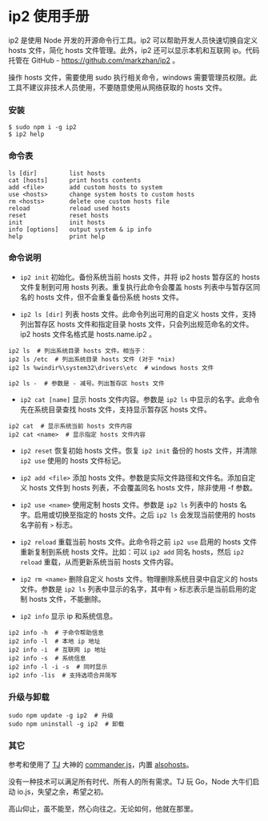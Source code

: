 
# ip2 使用手册

ip2 是使用 Node 开发的开源命令行工具。ip2 可以帮助开发人员快速切换自定义 hosts 文件，简化 hosts 文件管理。此外，ip2 还可以显示本机和互联网 ip。代码托管在 GitHub - https://github.com/markzhan/ip2 。

操作 hosts 文件，需要使用 sudo 执行相关命令，windows 需要管理员权限。此工具不建议非技术人员使用，不要随意使用从网络获取的 hosts 文件。

### 安装
```
$ sudo npm i -g ip2
$ ip2 help
```

### 命令表
```
ls [dir]         list hosts
cat [hosts]      print hosts contents
add <file>       add custom hosts to system
use <hosts>      change system hosts to custom hosts
rm <hosts>       delete one custom hosts file
reload           reload used hosts
reset            reset hosts
init             init hosts
info [options]   output system & ip info
help             print help
```

### 命令说明

* `ip2 init` 初始化。备份系统当前 hosts 文件，并将 ip2 hosts 暂存区的 hosts 文件复制到可用 hosts 列表。重复执行此命令会覆盖 hosts 列表中与暂存区同名的 hosts 文件，但不会重复备份系统 hosts 文件。

* `ip2 ls [dir]` 列表 hosts 文件。此命令列出可用的自定义 hosts 文件，支持列出暂存区 hosts 文件和指定目录 hosts 文件，只会列出规范命名的文件。ip2 hosts 文件名格式是 hosts.name.ip2 。
```
ip2 ls  # 列出系统目录 hosts 文件。相当于：
ip2 ls /etc  # 列出系统目录 hosts 文件 (对于 *nix)
ip2 ls %windir%\system32\drivers\etc  # windows hosts 文件

ip2 ls -  # 参数是 - 减号。列出暂存区 hosts 文件
```

* `ip2 cat [name]` 显示 hosts 文件内容。参数是 `ip2 ls` 中显示的名字。此命令先在系统目录查找 hosts 文件，支持显示暂存区 hosts 文件。
```
ip2 cat  # 显示系统当前 hosts 文件内容
ip2 cat <name>  # 显示指定 hosts 文件内容
```

* `ip2 reset` 恢复初始 hosts 文件。恢复 `ip2 init` 备份的 hosts 文件，并清除 `ip2 use` 使用的 hosts 文件标记。

* `ip2 add <file>` 添加 hosts 文件。参数是实际文件路径和文件名。添加自定义 hosts 文件到 hosts 列表，不会覆盖同名 hosts 文件，除非使用 -f 参数。

* `ip2 use <name>` 使用定制 hosts 文件。参数是 `ip2 ls` 列表中的 hosts 名字。启用或切换至指定的 hosts 文件。之后 `ip2 ls` 会发现当前使用的 hosts 名字前有 `>` 标志。

* `ip2 reload` 重载当前 hosts 文件。此命令将之前 `ip2 use` 启用的 hosts 文件重新复制到系统 hosts 文件。比如：可以 `ip2 add` 同名 hosts，然后 `ip2 reload` 重载，从而更新系统当前 hosts 文件内容。

* `ip2 rm <name>` 删除自定义 hosts 文件。物理删除系统目录中自定义的 hosts 文件。参数是 `ip2 ls` 列表中显示的名字，其中有 `>` 标志表示是当前启用的定制 hosts 文件，不能删除。

* `ip2 info` 显示 ip 和系统信息。
```
ip2 info -h  # 子命令帮助信息
ip2 info -l  # 本地 ip 地址
ip2 info -i  # 互联网 ip 地址
ip2 info -s  # 系统信息
ip2 info -l -i -s  # 同时显示
ip2 info -lis  # 支持选项合并简写
```

### 升级与卸载
```
sudo npm update -g ip2  # 升级
sudo npm uninstall -g ip2  # 卸载
```

### 其它

参考和使用了 [TJ](http://www.tjholowaychuk.com/) 大神的 [commander.js](https://github.com/tj/commander.js)，内置 [alsohosts](https://github.com/alsotang/alsohosts)。

没有一种技术可以满足所有时代、所有人的所有需求。TJ 玩 Go，Node 大牛们启动 io.js，失望之余，希望之初。

高山仰止，虽不能至，然心向往之。无论如何，他就在那里。
